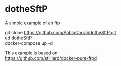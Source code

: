 # dotheSftP
A simple example of an ftp

git clone https://github.com/PabloCarrai/dotheSftP.git <br>
cd dotheSftP<br>
docker-compose up -d<br>

This example is based on<br>
https://github.com/stilliard/docker-pure-ftpd


